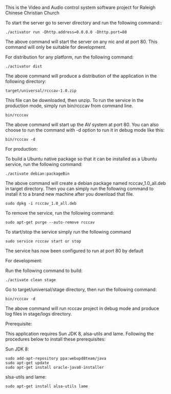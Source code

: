 This is the Video and Audio control system software project for
Raleigh Chinese Christian Church

To start the server go to server directory and run the following command::

    ./activator run -Dhttp.address=0.0.0.0 -Dhttp.port=80

The above command will start the server on any nic and at port 80. This
command will only be suitable for development.


For distribution for any platform, run the following command:

    ./activator dist

The above command will produce a distribution of the application in the
following directory:

    target/universal/rcccav-1.0.zip

This file can be downloaded, then unzip. To run the service in the production
mode, simply run bin/rcccav from command line.

    bin/rcccav

The above command will start up the AV system at port 80. You can also choose
to run the command with -d option to run it in debug mode like this:

    bin/rcccav -d

For production:

To build a Ubuntu native package so that it can be installed as a Ubuntu
service, run the following command:

    ./activate debian:packageBin

The above command will create a debian package named rcccav_1.0_all.deb in
target directory. Then you can simply run the following command to install
it to a brand new machine after you download that file.

    sudo dpkg -i rcccav_1.0_all.deb

To remove the service, run the following command:

    sudo apt-get purge --auto-remove rcccav

To start/stop the service simply run the following command

    sudo service rcccav start or stop

The service has now been configured to run at port 80 by default


For development:

Run the following command to build:

    ./activate clean stage

Go to target/universal/stage directory, then run the following command:

    bin/rcccav -d

The above command will run rcccav project in debug mode and produce log
files in stage/logs directory.

Prerequisite:

This application requires Sun JDK 8, alsa-utils and lame. Following the
procedures below to install these prerequisites:

Sun JDK 8:

    sudo add-apt-repository ppa:webupd8team/java
    sudo apt-get update
    sudo apt-get install oracle-java8-installer

slsa-utils and lame:

    sudo apt-get install alsa-utils lame
